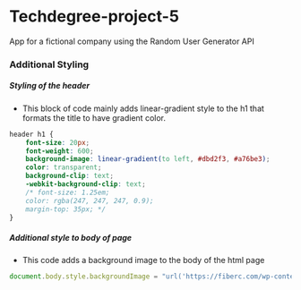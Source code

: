 # Techdegree-project-5
 App for a fictional company using the Random User Generator API
### Additional Styling 

##### Styling of the header
- This block of code mainly adds linear-gradient style to the h1 that formats the title to have gradient color. 
```css
header h1 {
    font-size: 20px;
    font-weight: 600;
    background-image: linear-gradient(to left, #dbd2f3, #a76be3);
    color: transparent;
    background-clip: text;
    -webkit-background-clip: text;
    /* font-size: 1.25em;
    color: rgba(247, 247, 247, 0.9);
    margin-top: 35px; */
}
```
##### Additional style to body of page 
- This code adds a background image to the body of the html page

```js
document.body.style.backgroundImage = "url('https://fiberc.com/wp-content/uploads/Company-Facts-Background.png')";
```